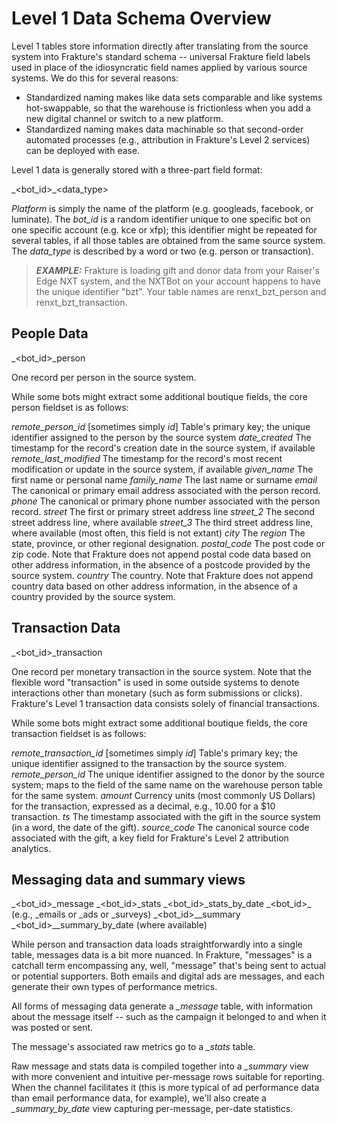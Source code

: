 # Level 1 Data Schema Overview

Level 1 tables store information directly after translating from the source system into Frakture's standard schema -- universal Frakture field labels used in place of the idiosyncratic field names applied by various source systems. We do this for several reasons:

* Standardized naming makes like data sets comparable and like systems hot-swappable, so that the warehouse is frictionless when  you add a new digital channel or switch to a new platform.
* Standardized naming makes data machinable so that second-order automated processes (e.g., attribution in Frakture's Level 2 services) can be deployed with ease.

Level 1 data is generally stored with a three-part field format:

<platform>\_<bot_id>\_<data_type>

_Platform_ is simply the name of the platform (e.g. googleads, facebook, or luminate). The _bot_id_ is a random identifier unique to one specific bot on one specific account (e.g. kce or xfp); this identifier might be repeated for several tables, if all those tables are obtained from the same source system. The _data_type_ is described by a word or two (e.g. person or transaction).

> **_EXAMPLE:_**  Frakture is loading gift and donor data from your Raiser's Edge NXT system, and the NXTBot on your account happens to have the unique identifier "bzt". Your table names are renxt_bzt_person and renxt_bzt_transaction.

## People Data

<platform>\_<bot_id>\_person

One record per person in the source system.

While some bots might extract some additional boutique fields, the core person fieldset is as follows:

_*remote\_person\_id*_ [sometimes simply _id_] Table's primary key; the unique identifier assigned to the person by the source system
_*date\_created*_ The timestamp for the record's creation date in the source system, if available
_*remote\_last\_modified*_ The timestamp for the record's most recent modification or update in the source system, if available
_*given\_name*_ The first name or personal name
_*family\_name*_ The last name or surname
_*email*_ The canonical or primary email address associated with the person record.
_*phone*_ The canonical or primary phone number associated with the person record.
_*street*_ The first or primary street address line
_*street\_2*_ The second street address line, where available
_*street\_3*_ The third street address line, where available (most often, this field is not extant)
_*city*_ The
_*region*_ The state, province, or other regional designation.
_*postal\_code*_ The post code or zip code. Note that Frakture does not append postal code data based on other address information, in the absence of a postcode provided by the source system.
_*country*_ The country. Note that Frakture does not append country data based on other address information, in the absence of a country provided by the source system.

## Transaction Data

<platform>\_<bot_id>\_transaction

One record per monetary transaction in the source system. Note that the flexible word "transaction" is used in some outside systems to denote interactions other than monetary (such as form submissions or clicks). Frakture's Level 1 transaction data consists solely of financial transactions.

While some bots might extract some additional boutique fields, the core transaction fieldset is as follows:

_*remote\_transaction\_id*_ [sometimes simply _id_] Table's primary key; the unique identifier assigned to the transaction by the source system.
_*remote\_person\_id*_ The unique identifier assigned to the donor by the source system; maps to the field of the same name on the warehouse person table for the same system.
_*amount*_ Currency units (most commonly US Dollars) for the transaction, expressed as a decimal, e.g., 10.00 for a $10 transaction.
_*ts*_ The timestamp associated with the gift in the source system (in a word, the date of the gift).
_*source_code*_ The canonical source code associated with the gift, a key field for Frakture's Level 2 attribution analytics.

## Messaging data and summary views

<platform>\_<bot_id>\_message
<platform>\_<bot_id>\_stats
<platform>\_<bot_id>\_stats_by_date
<platform>\_<bot_id>\_<channel> (e.g., \_emails or \_ads or \_surveys)
<platform>\_<bot_id>\_<channel>\_summary
<platform>\_<bot_id>\_<channel>\_summary\_by\_date (where available)

While person and transaction data loads straightforwardly into a single table, messages data is a bit more nuanced. In Frakture, "messages" is a catchall term encompassing any, well, "message" that's being sent to actual or potential supporters. Both emails and digital ads are messages, and each generate their own types of performance metrics.

All forms of messaging data generate a _\_message_ table, with information about the message itself -- such as the campaign it belonged to and when it was posted or sent.

The message's associated raw metrics go to a _\_stats_ table.

Raw message and stats data is compiled together into a _\_summary_ view with more convenient and intuitive per-message rows suitable for reporting. When the channel facilitates it (this is more typical of ad performance data than email performance data, for example), we'll also create a _\_summary\_by\_date_ view capturing per-message, per-date statistics.
